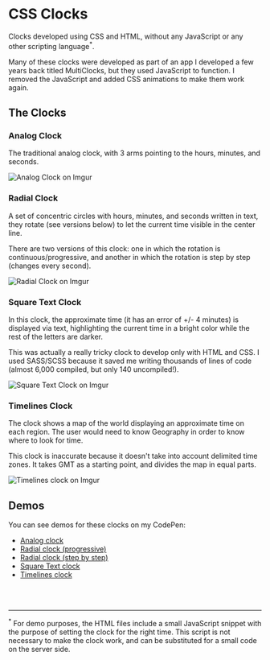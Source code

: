 # CSS Clocks

Clocks developed using CSS and HTML, without any JavaScript or any other scripting language<sup>*</sup>.

Many of these clocks were developed as part of an app I developed a few years back titled MultiClocks, but they used JavaScript to function. I removed the JavaScript and added CSS animations to make them work again.

## The Clocks

### Analog Clock

The traditional analog clock, with 3 arms pointing to the hours, minutes, and seconds.

![Analog Clock on Imgur](https://i.imgur.com/BPp3t6T.jpg)

### Radial Clock

A set of concentric circles with hours, minutes, and seconds written in text, they rotate (see versions below) to let the current time visible in the center line.

There are two versions of this clock: one in which the rotation is continuous/progressive, and another in which the rotation is step by step (changes every second).

![Radial Clock on Imgur](https://i.imgur.com/ohbO3BE.jpg)

### Square Text Clock

In this clock, the approximate time (it has an error of +/- 4 minutes) is displayed via text, highlighting the current time in a bright color while the rest of the letters are darker.

This was actually a really tricky clock to develop only with HTML and CSS. I used SASS/SCSS because it saved me writing thousands of lines of code (almost 6,000 compiled, but only 140 uncompiled!).

![Square Text Clock on Imgur](https://i.imgur.com/O69bSLV.jpg)

### Timelines Clock

The clock shows a map of the world displaying an approximate time on each region. The user would need to know Geography in order to know where to look for time.

This clock is inaccurate because it doesn't take into account delimited time zones. It takes GMT as a starting point, and divides the map in equal parts.

![Timelines clock on Imgur](https://i.imgur.com/bIueStS.jpg)

## Demos

You can see demos for these clocks on my CodePen:

- [Analog clock](https://codepen.io/alvaromontoro/full/jGYQoP/)
- [Radial clock (progressive)](https://codepen.io/alvaromontoro/full/zEjLag/)
- [Radial clock (step by step)](https://codepen.io/alvaromontoro/full/oGygKq/)
- [Square Text clock](https://codepen.io/alvaromontoro/full/Nwgarb/)
- [Timelines clock](https://codepen.io/alvaromontoro/full/dZjwVe/)

<br/>
<br/>

---
<sup>*</sup> For demo purposes, the HTML files include a small JavaScript snippet with the purpose of setting the clock for the right time. This script is not necessary to make the clock work, and can be substituted for a small code on the server side.
